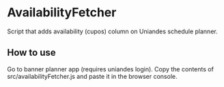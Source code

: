 # AvailabilityFetcher

Script that adds availability (cupos) column on Uniandes schedule planner.

## How to use

Go to banner planner app (requires uniandes login). Copy the contents of src/availabilityFetcher.js and paste it in the browser console.
